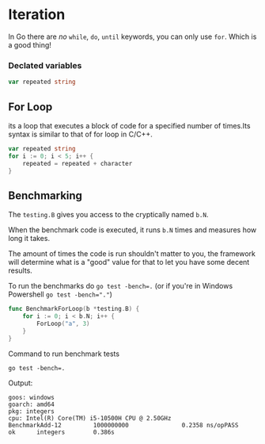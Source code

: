 
# Iteration

In Go there are *no* ``while``, ``do``, ``until`` keywords, you can only use ``for``. Which is a good thing!


### Declated variables
```go
var repeated string
```

## For Loop 
its a loop that executes a block of code for a specified number of times.Its syntax is similar to that of for loop in C/C++.
```go
var repeated string
for i := 0; i < 5; i++ {
	repeated = repeated + character
}
```

## Benchmarking

The `testing.B` gives you access to the cryptically named `b.N`.

When the benchmark code is executed, it runs `b.N` times and measures how long it takes.

The amount of times the code is run shouldn't matter to you, the framework will determine what is a "good" value for that to let you have some decent results.

To run the benchmarks do ``go test -bench=.`` (or if you're in Windows Powershell ``go test -bench="."``)
```go
func BenchmarkForLoop(b *testing.B) {
	for i := 0; i < b.N; i++ {
		ForLoop("a", 3)
	}
}
```

Command to run benchmark tests
```shellscript
go test -bench=.
```

Output:
```shellscript
goos: windows
goarch: amd64
pkg: integers
cpu: Intel(R) Core(TM) i5-10500H CPU @ 2.50GHz
BenchmarkAdd-12         1000000000               0.2358 ns/opPASS
ok      integers        0.386s 
```
